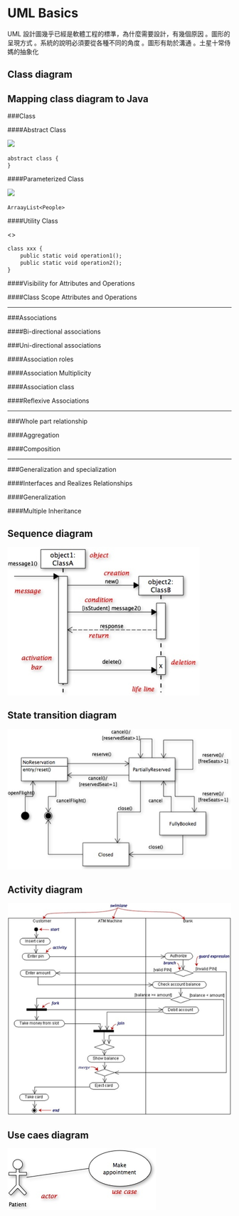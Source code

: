 # UML Basics

UML 設計圖幾乎已經是軟體工程的標準，為什麼需要設計，有幾個原因
。圖形的呈現方式
。系統的說明必須要從各種不同的角度
。圖形有助於溝通
。土星十常侍媽的抽象化


## Class diagram

## Mapping class diagram to Java

###Class 

####Abstract Class

![](images/abstractClass.png)

	abstract class {
	}

####Parameterized Class

![](images/paramertizedClass.png)

	ArraayList<People>

####Utility Class

<<Utility>>

	class xxx {
		public static void operation1();
		public static void operation2();
	}

####Visibility for Attributes and Operations


####Class Scope Attributes and Operations

---
###Associations

####Bi-directional associations

###Uni-directional associations

####Association roles

####Association Multiplicity

####Association class

####Reflexive Associations

---
###Whole part relationship

####Aggregation

####Composition

---
###Generalization and specialization

####Interfaces and Realizes Relationships

####Generalization

####Multiple Inheritance

## Sequence diagram
![](images/uml2java/sequenceDiagram.jpeg)


## State transition diagram
![](images/uml2java/STD.jpeg)


## Activity diagram
![](images/uml2java/activityDiagram.jpeg)


## Use caes diagram
![](images/uml2java/useCase.jpeg)


